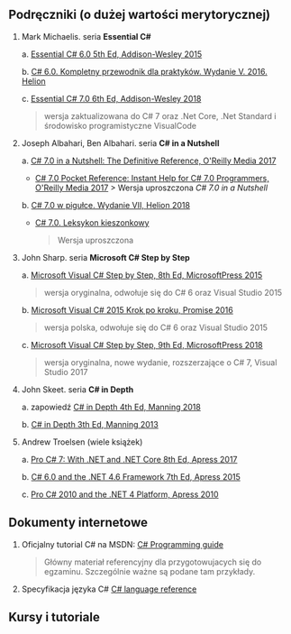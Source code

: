 
## Podręczniki (o dużej wartości merytorycznej) ##

1. Mark Michaelis. seria **Essential C#**

	a. [Essential C# 6.0 5th Ed, Addison-Wesley 2015](https://www.amazon.com/Essential-6-0-Addison-Wesley-Microsoft-Technology/dp/0134141040)

	b. [C# 6.0. Kompletny przewodnik dla praktyków. Wydanie V. 2016. Helion](https://helion.pl/ksiazki/c-6-0-kompletny-przewodnik-dla-praktykow-wydanie-v-mark-michaelis-eric-lippert,ch6kpp.htm#section6_shift)

	c. [Essential C# 7.0 6th Ed, Addison-Wesley 2018](https://www.amazon.com/Essential-7-0-Addison-Wesley-Microsoft-Technology/dp/1509303588)
	> wersja zaktualizowana do C# 7 oraz .Net Core, .Net Standard i środowisko programistyczne VisualCode

2. Joseph Albahari, Ben Albahari. seria **C# in a Nutshell**
   
	a. [C# 7.0 in a Nutshell: The Definitive Reference, O'Reilly Media 2017](https://www.amazon.com/C-7-0-Nutshell-Definitive-Reference/dp/1491987650/ref=pd_sim_14_2?_encoding=UTF8&pd_rd_i=1491987650&pd_rd_r=P5SPFKN8QTGT1MB8PS0E&pd_rd_w=YZCYm&pd_rd_wg=lT5uU&psc=1&refRID=P5SPFKN8QTGT1MB8PS0E)
    
	* [C# 7.0 Pocket Reference: Instant Help for C# 7.0 Programmers, O'Reilly Media 2017](https://www.amazon.com/7-0-Pocket-Reference-Instant-Programmers/dp/1491988533/ref=pd_sim_14_1?_encoding=UTF8&pd_rd_i=1491988533&pd_rd_r=QMA6PN65DWQXJZ27YABZ&pd_rd_w=tOWrl&pd_rd_wg=RHC0M&psc=1&refRID=QMA6PN65DWQXJZ27YABZ)
    		> Wersja uproszczona _C# 7.0 in a Nutshell_
        
	b. [C# 7.0 w pigułce. Wydanie VII, Helion 2018](https://helion.pl/ksiazki/c-7-0-w-pigulce-wydanie-vii-joseph-albahari-ben-albahari,c7pig7.htm#format/d)
	* [C# 7.0. Leksykon kieszonkowy](https://helion.pl/ksiazki/c-7-0-leksykon-kieszonkowy-joseph-albahari-ben-albahari,ch7lek.htm#format/d)        
		> Wersja uproszczona  

3. John Sharp. seria **Microsoft C# Step by Step**

	a. [Microsoft Visual C# Step by Step, 8th Ed, MicrosoftPress 2015](https://www.microsoftpressstore.com/store/microsoft-visual-c-sharp-step-by-step-9781509301041)
    
	> wersja oryginalna, odwołuje się do C# 6 oraz Visual Studio 2015

	b. [Microsoft Visual C# 2015 Krok po kroku, Promise 2016](https://helion.pl/ksiazki/microsoft-visual-c-2015-krok-po-kroku-john-sharp,e_0hb8.htm#format/d)
    
	> wersja polska, odwołuje się do C# 6 oraz Visual Studio 2015

	c. [Microsoft Visual C# Step by Step, 9th Ed, MicrosoftPress 2018](https://www.microsoftpressstore.com/store/microsoft-visual-c-sharp-step-by-step-9780134850788)
    
	> wersja oryginalna, nowe wydanie, rozszerzające o C# 7, Visual Studio 2017

4. John Skeet. seria **C# in Depth**

	a. zapowiedź [C# in Depth 4th Ed, Manning 2018](https://www.amazon.com/C-Depth-Jon-Skeet/dp/1617294535/ref=sr_1_2?s=books&ie=UTF8&qid=1532275712&sr=1-2&keywords=John+Skeet)

	b. [C# in Depth 3th Ed, Manning 2013](https://www.amazon.com/dp/161729134X/ref=sspa_dk_detail_3?psc=1)

5. Andrew Troelsen (wiele książek)

	a. [Pro C# 7: With .NET and .NET Core 8th Ed, Apress 2017](https://www.amazon.com/Pro-NET-Core-Andrew-Troelsen/dp/1484230175/ref=sr_1_1?s=books&ie=UTF8&qid=1532277039&sr=1-1)

	b. [C# 6.0 and the .NET 4.6 Framework 7th Ed, Apress 2015](https://www.amazon.com/C-6-0-NET-4-6-Framework/dp/1484213335/ref=sr_1_2?s=books&ie=UTF8&qid=1532277039&sr=1-2)
	
	c. [Pro C# 2010 and the .NET 4 Platform, Apress 2010](https://www.amazon.com/2010-NET-Platform-Experts-Voice/dp/1430225491/ref=sr_1_4?s=books&ie=UTF8&qid=1532277039&sr=1-4)

## Dokumenty internetowe ##
1. Oficjalny tutorial C# na MSDN: [C# Programming guide](https://docs.microsoft.com/en-us/dotnet/csharp/programming-guide/index)
    >Główny materiał referencyjny dla przygotowujacych się do egzaminu. Szczególnie ważne są podane tam przykłady.

2. Specyfikacja języka C# [C# language reference](https://docs.microsoft.com/en-us/dotnet/csharp/language-reference/)



## Kursy i tutoriale ##
